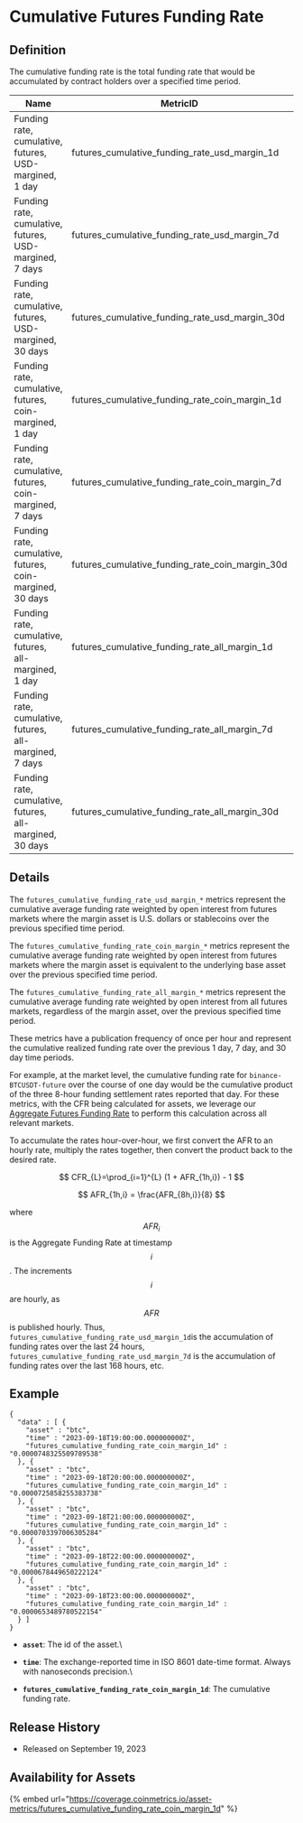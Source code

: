 # Cumulative Futures Funding Rate

## Definition

The cumulative funding rate is the total funding rate that would be accumulated by contract holders over a specified time period.

| Name                                                      | MetricID                                              | Category | Subcategory | Type       | Unit          | Interval |
| --------------------------------------------------------- | ----------------------------------------------------- | -------- | ----------- | ---------- | ------------- | -------- |
| Funding rate, cumulative, futures, USD-margined, 1 day    | futures\_cumulative\_funding\_rate\_usd\_margin\_1d   | Market   | Futures     | Percentage | Dimensionless | 1 hour   |
| Funding rate, cumulative, futures, USD-margined, 7 days   | futures\_cumulative\_funding\_rate\_usd\_margin\_7d   | Market   | Futures     | Percentage | Dimensionless | 1 hour   |
| Funding rate, cumulative, futures, USD-margined, 30 days  | futures\_cumulative\_funding\_rate\_usd\_margin\_30d  | Market   | Futures     | Percentage | Dimensionless | 1 hour   |
| Funding rate, cumulative, futures, coin-margined, 1 day   | futures\_cumulative\_funding\_rate\_coin\_margin\_1d  | Market   | Futures     | Percentage | Dimensionless | 1 hour   |
| Funding rate, cumulative, futures, coin-margined, 7 days  | futures\_cumulative\_funding\_rate\_coin\_margin\_7d  | Market   | Futures     | Percentage | Dimensionless | 1 hour   |
| Funding rate, cumulative, futures, coin-margined, 30 days | futures\_cumulative\_funding\_rate\_coin\_margin\_30d | Market   | Futures     | Percentage | Dimensionless | 1 hour   |
| Funding rate, cumulative, futures, all-margined, 1 day    | futures\_cumulative\_funding\_rate\_all\_margin\_1d   | Market   | Futures     | Percentage | Dimensionless | 1 hour   |
| Funding rate, cumulative, futures, all-margined, 7 days   | futures\_cumulative\_funding\_rate\_all\_margin\_7d   | Market   | Futures     | Percentage | Dimensionless | 1 hour   |
| Funding rate, cumulative, futures, all-margined, 30 days  | futures\_cumulative\_funding\_rate\_all\_margin\_30d  | Market   | Futures     | Percentage | Dimensionless | 1 hour   |

## Details

The `futures_cumulative_funding_rate_usd_margin_*` metrics represent the cumulative average funding rate weighted by open interest from futures markets where the margin asset is U.S. dollars or stablecoins over the previous specified time period.

The `futures_cumulative_funding_rate_coin_margin_*` metrics represent the cumulative average funding rate weighted by open interest from futures markets where the margin asset is equivalent to the underlying base asset over the previous specified time period.

The `futures_cumulative_funding_rate_all_margin_*` metrics represent the cumulative average funding rate weighted by open interest from all futures markets, regardless of the margin asset, over the previous specified time period.

These metrics have a publication frequency of once per hour and represent the cumulative realized funding rate over the previous 1 day, 7 day, and 30 day time periods.

For example, at the market level, the cumulative funding rate for `binance-BTCUSDT-future` over the course of one day would be the cumulative product of the three 8-hour funding settlement rates reported that day. For these metrics, with the CFR being calculated for assets, we leverage our [Aggregate Futures Funding Rate](aggregated-futures-funding-rate.md) to perform this calculation across all relevant markets.&#x20;

To accumulate the rates hour-over-hour, we first convert the AFR to an hourly rate, multiply the rates together, then convert the product back to the desired rate.



$$
CFR_{L}=\prod_{i=1}^{L} (1 + AFR_{1h,i}) - 1
$$

$$
AFR_{1h,i} = \frac{AFR_{8h,i}}{8}
$$

where $$AFR_{i}$$ is the Aggregate Funding Rate at timestamp $$i$$. The increments $$i$$ are hourly, as $$AFR$$ is published hourly. Thus, `futures_cumulative_funding_rate_usd_margin_1d`is the accumulation of funding rates over the last 24 hours,  `futures_cumulative_funding_rate_usd_margin_7d` is the accumulation of funding rates over the last 168 hours, etc.&#x20;

## Example

```
{
  "data" : [ {
    "asset" : "btc",
    "time" : "2023-09-18T19:00:00.000000000Z",
    "futures_cumulative_funding_rate_coin_margin_1d" : "0.0000748325509789538"
  }, {
    "asset" : "btc",
    "time" : "2023-09-18T20:00:00.000000000Z",
    "futures_cumulative_funding_rate_coin_margin_1d" : "0.0000725858255383738"
  }, {
    "asset" : "btc",
    "time" : "2023-09-18T21:00:00.000000000Z",
    "futures_cumulative_funding_rate_coin_margin_1d" : "0.0000703397006305284"
  }, {
    "asset" : "btc",
    "time" : "2023-09-18T22:00:00.000000000Z",
    "futures_cumulative_funding_rate_coin_margin_1d" : "0.0000678449650222124"
  }, {
    "asset" : "btc",
    "time" : "2023-09-18T23:00:00.000000000Z",
    "futures_cumulative_funding_rate_coin_margin_1d" : "0.0000653489780522154"
  } ]
}
```

* **`asset`**: The id of the asset.\

* **`time`**: The exchange-reported time in ISO 8601 date-time format. Always with nanoseconds precision.\

* **`futures_cumulative_funding_rate_coin_margin_1d`**: The cumulative funding rate.

## Release History

* Released on September 19, 2023

## Availability for Assets

{% embed url="https://coverage.coinmetrics.io/asset-metrics/futures_cumulative_funding_rate_coin_margin_1d" %}


